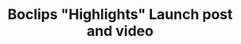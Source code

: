 ---
title: Boclips "Highlights" Launch post and video
redirect_to: https://www.linkedin.com/feed/update/urn:li:activity:7168951623170387969/
permalink: /hl/
---